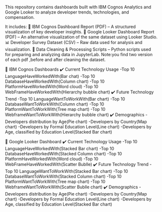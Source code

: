 This repository contains dashboards built with IBM Cognos Analytics and Google Looker to analyze developer trends, technologies, and compensation.

It includes:
📂 IBM Cognos Dashboard Report (PDF) – A structured visualization of key developer insights.
📂 Google Looker Dashboard Report (PDF) – An alternative visualization of the same dataset using Looker Studio.
📊 Developer Survey Dataset (CSV) – Raw data used for analysis and visualization.
📝 Data Cleaning & Processing Scripts – Python scripts used for preparing and analyzing data in JupyterLab.
Note:you find two version of each pdf ,before and after cleaning the dataset.

🔹 IBM Cognos Dashboards
✔️ Current Technology Usage
    -Top 10 LanguageHaveWorkedWith(Bar chat)
    -Top 10 DatabaseHaveWorkedWith(Column chart)
    -Top 10 PlatformHaveWorkedWith(Word cloud)
    -Top 10 WebFrameHaveWorkedWith(Hierarchy bubble chart)
✔️ Future Technology Trend
    -Top 10 LanguageWantToWorkWith(Bar chart)
    -Top 10 DatabaseWantToWorkWith(Column chart)
    -Top 10 PlatformWantToWorkWith(Tree map chart)
    -Top 10 WebframeWantToWorkWith(Hierarchy bubble chart)
✔️ Demographics
    -Developers distribution by Age(Pie chart)
    -Developers by Country(Map chart)
    -Developers by Formal Education Level(Line chart)
    -Developers by Age, classified by Education Level(Stacked Bar chart)
    


🔹 Google Looker Dashboard
✔️ Current Technology Usage
    -Top 10 LanguageHaveWorkedWith(Stacked Bar chart)
    -Top 10 DatabaseHaveWorkedWith(Stacked Column chart)
    -Top 10 PlatformHaveWorkedWith(Word cloud)
    -Top 10 WebFrameHaveWorkedWith(Scatter Bublle)
✔️ Future Technology Trend
    -Top 10 LanguageWantToWorkWith(Stacked Bar chart)
    -Top 10 DatabaseWantToWorkWith(Stacked Column chart)
    -Top 10 PlatformWantToWorkWith(Tree map chart)
    -Top 10 WebframeWantToWorkWith(Scatter Bublle chart)
✔️ Demographics
    -Developers distribution by Age(Pie chart)
    -Developers by Country(Map chart)
    -Developers by Formal Education Level(Line chart)
    -Developers by Age, classified by Education Level(Stacked Bar chart)
